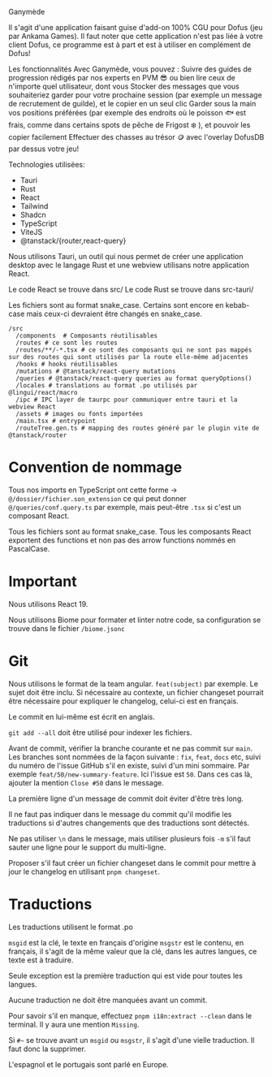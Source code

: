 Ganymède

Il s'agit d'une application faisant guise d'add-on 100% CGU pour Dofus (jeu par Ankama Games). Il faut noter que cette application n'est pas liée à votre client Dofus, ce programme est à part et est à utiliser en complément de Dofus!

Les fonctionnalités
Avec Ganymède, vous pouvez :
Suivre des guides de progression rédigés par nos experts en PVM 😎 ou bien lire ceux de n'importe quel utilisateur, dont vous
Stocker des messages que vous souhaiteriez garder pour votre prochaine session (par exemple un message de recrutement de guilde), et le copier en un seul clic
Garder sous la main vos positions préférées (par exemple des endroits où le poisson 🐟  est frais, comme dans certains spots de pêche de Frigost ❄️ ), et pouvoir les copier facilement
Effectuer des chasses au trésor 🪙 avec l'overlay DofusDB par dessus votre jeu!


Technologies utilisées:

- Tauri
- Rust
- React
- Tailwind
- Shadcn
- TypeScript
- ViteJS
- @tanstack/{router,react-query}

Nous utilisons Tauri, un outil qui nous permet de créer une application desktop avec le langage Rust et une webview utilisans notre application React.

Le code React se trouve dans src/
Le code Rust se trouve dans src-tauri/

Les fichiers sont au format snake_case. Certains sont encore en kebab-case mais ceux-ci devraient être changés en snake_case.

```
/src
  /components  # Composants réutilisables
  /routes # ce sont les routes
  /routes/**/-*.tsx # ce sont des composants qui ne sont pas mappés sur des routes qui sont utilisés par la route elle-même adjacentes
  /hooks # hooks réutilisables
  /mutations # @tanstack/react-query mutations
  /queries # @tanstack/react-query queries au format queryOptions()
  /locales # translations au format .po utilisés par @lingui/react/macro
  /ipc # IPC layer de taurpc pour communiquer entre tauri et la webview React
  /assets # images ou fonts importées
  /main.tsx # entrypoint
  /routeTree.gen.ts # mapping des routes généré par le plugin vite de @tanstack/router
```

# Convention de nommage

Tous nos imports en TypeScript ont cette forme -> `@/dossier/fichier.son_extension` ce qui peut donner `@/queries/conf.query.ts` par exemple, mais peut-être `.tsx` si c'est un composant React.

Tous les fichiers sont au format snake_case.
Tous les composants React exportent des functions et non pas des arrow functions nommés en PascalCase.

# Important
Nous utilisons React 19.

Nous utilisons Biome pour formater et linter notre code, sa configuration se trouve dans le fichier `/biome.jsonc`

# Git

Nous utilisons le format de la team angular. `feat(subject)` par exemple. Le sujet doit être inclu. Si nécessaire au contexte, un fichier changeset pourrait être nécessaire pour expliquer le changelog, celui-ci est en français.

Le commit en lui-même est écrit en anglais.

`git add --all` doit être utilisé pour indexer les fichiers.

Avant de commit, vérifier la branche courante et ne pas commit sur `main`. Les branches sont nommées de la façon suivante : `fix`, `feat`, `docs` etc, suivi du numéro de l'issue GitHub s'il en existe, suivi d'un mini sommaire. Par exemple `feat/50/new-summary-feature`. Ici l'issue est `50`. Dans ces cas là, ajouter la mention `Close #50` dans le message.

La première ligne d'un message de commit doit éviter d'être très long.

Il ne faut pas indiquer dans le message du commit qu'il modifie les traductions si d'autres changements que des traductions sont détectés.

Ne pas utiliser `\n` dans le message, mais utiliser plusieurs fois `-m` s'il faut sauter une ligne pour le support du multi-ligne.

Proposer s'il faut créer un fichier changeset dans le commit pour mettre à jour le changelog en utilisant `pnpm changeset`.

# Traductions

Les traductions utilisent le format .po

`msgid` est la clé, le texte en français d'origine
`msgstr` est le contenu, en français, il s'agit de la même valeur que la clé, dans les autres langues, ce texte est à traduire.

Seule exception est la première traduction qui est vide pour toutes les langues.

Aucune traduction ne doit être manquées avant un commit.

Pour savoir s'il en manque, effectuez `pnpm i18n:extract --clean` dans le terminal. Il y aura une mention `Missing`.

Si `#~` se trouve avant un `msgid` ou `msgstr`, il s'agit d'une vielle traduction. Il faut donc la supprimer.

L'espagnol et le portugais sont parlé en Europe.
